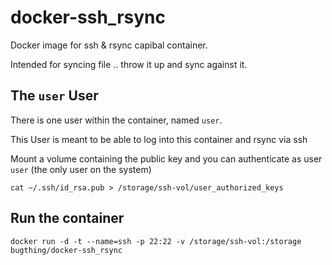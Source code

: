 # docker-ssh_rsync

Docker image for ssh &amp; rsync capibal container.

Intended for syncing file .. throw it up and sync against it.

## The `user` User

There is one user within the container, named `user`.

This User is meant to be able to log into this container and rsync via ssh

Mount a volume containing the public key and you can authenticate as user `user` (the only user on the system)

    cat ~/.ssh/id_rsa.pub > /storage/ssh-vol/user_authorized_keys

## Run the container

    docker run -d -t --name=ssh -p 22:22 -v /storage/ssh-vol:/storage bugthing/docker-ssh_rsync
